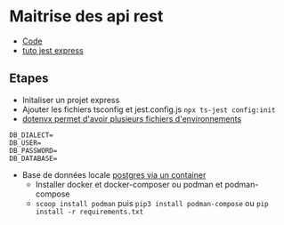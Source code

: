 # Maitrise des api rest

- [Code](https://github.com/yostane/cours-fullstack-js/tree/master/projects/2023-2024/api-rest-maitrise)
- [tuto jest express](https://dev.to/nathan_sheryak/how-to-test-a-typescript-express-api-with-jest-for-dummies-like-me-4epd)

## Etapes

- Initaliser un projet express
- Ajouter les fichiers tsconfig et jest.config.js `npx ts-jest config:init`
- [dotenvx permet d'avoir plusieurs fichiers d'environnements](https://github.com/dotenvx/dotenvx)

```env
DB_DIALECT=
DB_USER=
DB_PASSWORD=
DB_DATABASE=
```

- Base de données locale [postgres via un container](https://www.docker.com/blog/how-to-use-the-postgres-docker-official-image/)
  - Installer docker et docker-composer ou podman et podman-compose
  - `scoop install podman` puis `pip3 install podman-compose` ou `pip install -r requirements.txt`

